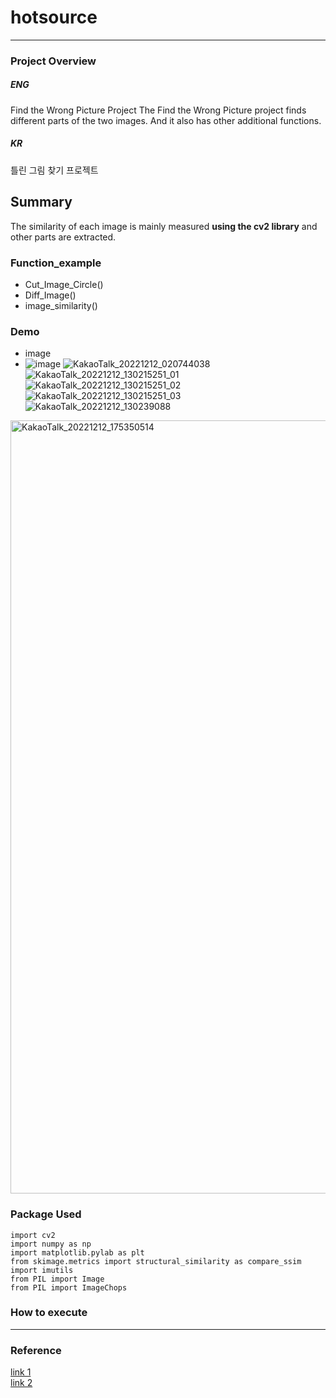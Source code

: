 # hotsource
---
### Project Overview

##### ENG
Find the Wrong Picture Project
The Find the Wrong Picture project finds different parts of the two images.
And it also has other additional functions.

##### KR
틀린 그림 찾기 프로젝트


## Summary    
 The similarity of each image is mainly measured **using the cv2 library** and other parts are extracted.   
 
### Function_example       
 - Cut_Image_Circle()   
 - Diff_Image()   
 - image_similarity()    

### Demo 
 - image
 - ![image](https://user-images.githubusercontent.com/88136923/206916602-b632fea6-872b-4a25-9c76-7f30f75e75d5.png)
 ![KakaoTalk_20221212_020744038](https://user-images.githubusercontent.com/88136923/207089737-9736c486-b1ae-45be-a418-66e1d82833ef.jpg)
![KakaoTalk_20221212_130215251_01](https://user-images.githubusercontent.com/88136923/207089772-b3ba625e-abe2-49f0-9ec5-f3fbf899dcad.jpg)
![KakaoTalk_20221212_130215251_02](https://user-images.githubusercontent.com/88136923/207089790-fe7b9f67-8512-46e0-904b-9c242f7def88.jpg)
![KakaoTalk_20221212_130215251_03](https://user-images.githubusercontent.com/88136923/207089798-06de7e6f-5705-4004-9c6b-b9aafdfce98d.jpg)
![KakaoTalk_20221212_130239088](https://user-images.githubusercontent.com/88136923/207089814-c87fab65-cb80-4424-9446-36355693a38d.png)
<img width="1237" alt="KakaoTalk_20221212_175350514" src="https://user-images.githubusercontent.com/88136923/207089836-b5391e96-37ac-41a9-8b70-590d68ecdc37.png">


### Package Used
```
import cv2
import numpy as np
import matplotlib.pylab as plt
from skimage.metrics import structural_similarity as compare_ssim
import imutils
from PIL import Image
from PIL import ImageChops
```

### How to execute




<hr>   

### Reference
[link 1](https://bkshin.tistory.com/entry/OpenCV-9-%EC%9D%B4%EB%AF%B8%EC%A7%80-%EC%97%B0%EC%82%B0)    
[link 2](https://m.blog.naver.com/codinglab9807/222711897434)    
